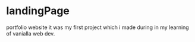 # landingPage
portfolio website
it was my first project which i made during in my learning of vanialla web dev.
